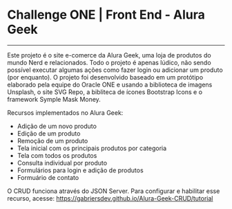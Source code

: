 # Challenge ONE | Front End - Alura Geek
---

<p>
Este projeto é o site e-comerce da Alura Geek, uma loja de produtos do mundo Nerd e relacionados. Todo o projeto é apenas lúdico, não sendo possível executar algumas ações como fazer login ou adicionar um produto (por enquanto). O projeto foi desenvolvido baseado em um protótipo elaborado pela equipe do Oracle ONE e usando a biblioteca de imagens Unsplash, o site SVG Repo, a bibliteca de ícones Bootstrap Icons e o framework Symple Mask Money.

Recursos implementados no Alura Geek:
<ul>
  <li>Adição de um novo produto</li>
  <li>Edição de um produto</li>
  <li>Remoção de um produto</li>
  <li>Tela inicial com os principais produtos por categoria</li>
  <li>Tela com todos os produtos</li>
  <li>Consulta individual por produto</li>
  <li>Formulários para login e adição de produtos</li>
  <li>Formuário de contato</li>
</ul>

O CRUD funciona através do JSON Server. Para configurar e habilitar esse recurso, acesse: <a href='https://gabriersdev.github.io/Alura-Geek-CRUD/tutorial'>https://gabriersdev.github.io/Alura-Geek-CRUD/tutorial</a>

<p>
